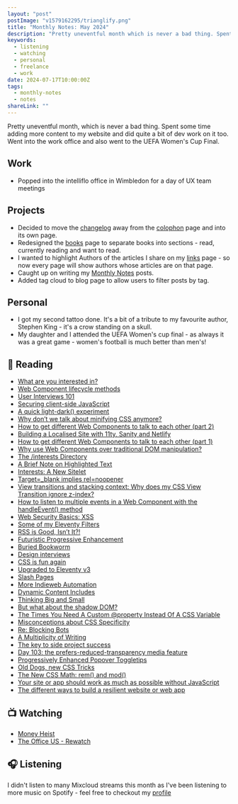 ```yaml
---
layout: "post"
postImage: "v1579162295/trianglify.png"
title: "Monthly Notes: May 2024"
description: "Pretty uneventful month which is never a bad thing. Spent some time adding more content to my website and did quite a bit of dev work on it too. Went into the work office and also went to the UEFA Women's Cup Final"
keywords:
  - listening
  - watching
  - personal
  - freelance
  - work
date: 2024-07-17T10:00:00Z
tags:
  - monthly-notes
  - notes
shareLink: ""
---
```

<p class="lead">Pretty uneventful month, which is never a bad thing. Spent some time adding more content to my website and did quite a bit of dev work on it too. Went into the work office and also went to the UEFA Women's Cup Final.</p>

## Work
- Popped into the intelliflo office in Wimbledon for a day of UX team meetings

## Projects
- Decided to move the [changelog](/changelog/) away from the [colophon](/colophon/) page and into its own page.
- Redesigned the [books](/books/) page to separate books into sections - read, currently reading and want to read.
- I wanted to highlight Authors of the articles I share on my [links](/links/) page - so now every page will show authors whose articles are on that page.
- Caught up on writing my [Monthly Notes](/tags/monthly-notes/) posts.
- Added tag cloud to blog page to allow users to filter posts by tag.

## Personal
- I got my second tattoo done. It's a bit of a tribute to my favourite author, Stephen King - it's a crow standing on a skull.
- My daughter and I attended the UEFA Women's cup final - as always it was a great game - women's football is much better than men's!

## 📖 Reading

- [What are you interested in?](https://chrisburnell.com/note/slash-interests/ "What are you interested in?")
- [Web Component lifecycle methods](https://gomakethings.com/the-web-component-lifecycle-methods/ "Web Component lifecycle methods")
- [User Interviews 101](https://www.nngroup.com/articles/user-interviews/ "User Interviews 101")
- [Securing client-side JavaScript](https://adactio.com/journal/21104 "Securing client-side JavaScript")
- [A quick light-dark() experiment](https://daverupert.com/2024/05/light-dark-experiment/ "A quick light-dark() experiment")
- [Why don’t we talk about minifying CSS anymore?](https://blog.sentry.io/why-dont-we-talk-about-minifying-css/ "Why don’t we talk about minifying CSS anymore?")
- [How to get different Web Components to talk to each other (part 2)](https://gomakethings.com/how-to-get-different-web-components-to-talk-to-each-other-part-2/ "How to get different Web Components to talk to each other (part 2)")
- [Building a Localised Site with 11ty, Sanity and Netlify](https://www.ryangittings.co.uk/blog/jamstack-localisation-11ty-netlify-sanity/ "Building a Localised Site with 11ty, Sanity and Netlify")
- [How to get different Web Components to talk to each other (part 1)](https://gomakethings.com/how-to-get-different-web-components-to-talk-to-each-other-part-1/ "How to get different Web Components to talk to each other (part 1)")
- [Why use Web Components over traditional DOM manipulation?](https://gomakethings.com/why-use-web-components-over-traditional-dom-manipulation/ "Why use Web Components over traditional DOM manipulation?")
- [The /interests Directory](https://chrisburnell.com/note/interests-directory/ "The /interests Directory")
- [A Brief Note on Highlighted Text](https://adrianroselli.com/2024/05/a-brief-note-on-highlighted-text.html "A Brief Note on Highlighted Text")
- [Interests: A New Sitelet](https://rknight.me/blog/interests-a-new-sitelet/ "Interests: A New Sitelet")
- [Target=_blank implies rel=noopener](https://www.stefanjudis.com/today-i-learned/target-blank-implies-rel-noopener/ "Target=_blank implies rel=noopener")
- [View transitions and stacking context: Why does my CSS View Transition ignore z-index?](https://www.nicchan.me/blog/view-transitions-and-stacking-context/ "View transitions and stacking context: Why does my CSS View Transition ignore z-index?")
- [How to listen to multiple events in a Web Component with the handleEvent() method](https://gomakethings.com/how-to-listen-to-multiple-events-in-a-web-component-with-the-handleevent-method/ "How to listen to multiple events in a Web Component with the handleEvent() method")
- [Web Security Basics: XSS](https://www.matuzo.at/blog/2022/web-security-basics-xss "Web Security Basics: XSS")
- [Some of my Eleventy Filters](https://chrisburnell.com/article/some-eleventy-filters/ "Some of my Eleventy Filters")
- [RSS is Good, Isn’t It?!](https://css-irl.info/rss-is-good-isnt-it/ "RSS is Good, Isn’t It?!")
- [Futuristic Progressive Enhancement](https://blog.jim-nielsen.com/2024/futuristic-progressive-enhanement/ "Futuristic Progressive Enhancement")
- [Buried Bookworm](https://chrisburnell.com/note/buried-bookworm/ "Buried Bookworm")
- [Design interviews](https://robinrendle.com/notes/design-interviews/ "Design interviews")
- [CSS is fun again](https://pdx.su/blog/2023-10-25-css-is-fun-again/?utm_source=tldrwebdev "CSS is fun again")
- [Upgraded to Eleventy v3](https://ttntm.me/blog/upgraded-to-eleventy-v3/ "Upgraded to Eleventy v3")
- [Slash Pages](https://rknight.me/blog/slash-pages/ "Slash Pages")
- [More Indieweb Automation](https://minutestomidnight.co.uk/blog/more-indieweb-automation/ "More Indieweb Automation")
- [Dynamic Content Includes](https://chrisburnell.com/article/dynamic-content-includes/ "Dynamic Content Includes")
- [Thinking Big and Small](https://blog.jim-nielsen.com/2024/thinking-big-and-small/ "Thinking Big and Small")
- [But what about the shadow DOM?](https://gomakethings.com/but-what-about-the-shadow-dom/ "But what about the shadow DOM?")
- [The Times You Need A Custom @property Instead Of A CSS Variable](https://www.smashingmagazine.com/2024/05/times-need-custom-property-instead-css-variable/ "The Times You Need A Custom @property Instead Of A CSS Variable")
- [Misconceptions about CSS Specificity](https://www.bram.us/2024/05/05/misconceptions-about-css-specificity/ "Misconceptions about CSS Specificity")
- [Re: Blocking Bots](https://minutestomidnight.co.uk/blog/re-blocking-bots/ "Re: Blocking Bots")
- [A Multiplicity of Writing](https://shellsharks.com/multiplicity-of-writing "A Multiplicity of Writing")
- [The key to side project success](https://samdking.co.uk/blog/mvp/ "The key to side project success")
- [Day 103: the prefers-reduced-transparency media feature](https://www.matuzo.at/blog/2023/100daysof-day103 "Day 103: the prefers-reduced-transparency media feature")
- [Progressively Enhanced Popover Toggletips](https://css-irl.info/progressively-enhanced-popover-toggletips/)
- [Old Dogs, new CSS Tricks](https://mxb.dev/blog/old-dogs-new-css-tricks/ "Old Dogs, new CSS Tricks")
- [The New CSS Math: rem() and mod()](https://danielcwilson.com/posts/mathematicss-rem-mod/ "The New CSS Math: rem() and mod()")
- [Your site or app should work as much as possible without JavaScript](https://gomakethings.com/your-site-or-app-should-work-as-much-as-possible-without-javascript/ "Your site or app should work as much as possible without JavaScript")
- [The different ways to build a resilient website or web app](https://gomakethings.com/the-different-ways-to-build-a-resilient-website-or-web-app/ "The different ways to build a resilient website or web app")

## 📺 Watching
- [Money Heist](https://www.themoviedb.org/tv/71446-la-casa-de-papel "Money Heist")
- [The Office US - Rewatch](https://www.themoviedb.org/tv/2316-the-office "The Office US")

## 🎧 Listening
I didn't listen to many Mixcloud streams this month as I've been listening to more music on Spotify - feel free to checkout my [profile](https://open.spotify.com/user/juan.fernandes)
